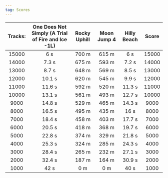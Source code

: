 ```yaml
---
tag: Scores
---
```

Tracks: | One Does Not Simply (A Trial of Fire and Ice -1L) | Rocky Uphill | Moon Jump 4 | Hilly Beach | Score  
:--: | :--: | :--: | :--: | :--:  | :--:   
15000 | 6 s | 700 m | 615 m | 6 s | 15000  
14000 | 7.3 s | 675 m | 593 m | 7.2 s | 14000  
13000 | 8.7 s | 648 m | 569 m | 8.5 s | 13000  
12000 | 10.1 s | 620 m | 545 m | 9.9 s | 12000  
11000 | 11.6 s | 592 m | 520 m | 11.3 s | 11000  
10000 | 13.1 s | 561 m | 493 m | 12.7 s | 10000  
9000 | 14.8 s | 529 m | 465 m | 14.3 s | 9000  
8000 | 16.5 s | 495 m | 435 m | 16 s | 8000  
7000 | 18.4 s | 458 m | 403 m | 17.7 s | 7000  
6000 | 20.5 s | 418 m | 368 m | 19.7 s | 6000  
5000 | 22.8 s | 374 m | 329 m | 21.8 s | 5000  
4000 | 25.3 s | 324 m | 285 m | 24.3 s | 4000  
3000 | 28.4 s | 265 m | 232 m | 27.1 s | 3000  
2000 | 32.4 s | 187 m | 164 m | 30.9 s | 2000  
1000 | 42 s | 0 m | 0 m | 40 s | 1000  
